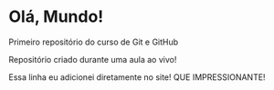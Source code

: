 # Olá, Mundo!
 Primeiro repositório do curso de Git e GitHub


Repositório criado durante uma aula ao vivo!

Essa linha eu adicionei diretamente no site! QUE IMPRESSIONANTE!
